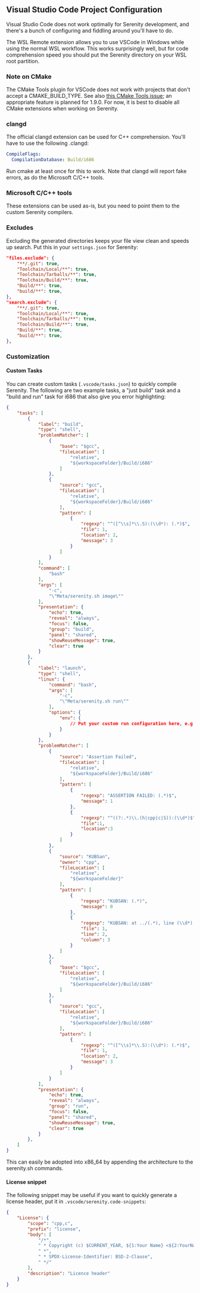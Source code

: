## Visual Studio Code Project Configuration

Visual Studio Code does not work optimally for Serenity development, and there's a bunch of configuring and fiddling around you'll have to do.

The WSL Remote extension allows you to use VSCode in Windows while using the normal WSL workflow. This works surprisingly well, but for code comprehension speed you should put the Serenity directory on your WSL root partition.

### Note on CMake

The CMake Tools plugin for VSCode does not work with projects that don't accept a CMAKE_BUILD_TYPE. See also [this CMake Tools issue](https://github.com/microsoft/vscode-cmake-tools/issues/1639); an appropriate feature is planned for 1.9.0. For now, it is best to disable all CMake extensions when working on Serenity.

### clangd

The official clangd extension can be used for C++ comprehension. You'll have to use the following .clangd:

```yaml
CompileFlags:
  CompilationDatabase: Build/i686
```

Run cmake at least once for this to work. Note that clangd will report fake errors, as do the Microsoft C/C++ tools.

### Microsoft C/C++ tools

These extensions can be used as-is, but you need to point them to the custom Serenity compilers.

### Excludes

Excluding the generated directories keeps your file view clean and speeds up search. Put this in your `settings.json` for Serenity:

```json
"files.exclude": {
	"**/.git": true,
	"Toolchain/Local/**": true,
	"Toolchain/Tarballs/**": true,
	"Toolchain/Build/**": true,
	"Build/**": true,
	"build/**": true,
},
"search.exclude": {
	"**/.git": true,
	"Toolchain/Local/**": true,
	"Toolchain/Tarballs/**": true,
	"Toolchain/Build/**": true,
	"Build/**": true,
	"build/**": true,
},
```

### Customization

#### Custom Tasks

You can create custom tasks (`.vscode/tasks.json`) to quickly compile Serenity. The following are two example tasks, a "just build" task and a "build and run" task for i686 that also give you error highlighting:

```json
{
    "tasks": [
        {
            "label": "build",
            "type": "shell",
            "problemMatcher": [
                {
                    "base": "$gcc",
                    "fileLocation": [
                        "relative",
                        "${workspaceFolder}/Build/i686"
                    ]
                },
                {
                    "source": "gcc",
                    "fileLocation": [
                        "relative",
                        "${workspaceFolder}/Build/i686"
                    ],
                    "pattern": [
                        {
                            "regexp": "^([^\\s]*\\.S):(\\d*): (.*)$",
                            "file": 1,
                            "location": 2,
                            "message": 3
                        }
                    ]
                }
            ],
            "command": [
                "bash"
            ],
            "args": [
                "-c",
                "\"Meta/serenity.sh image\""
            ],
            "presentation": {
                "echo": true,
                "reveal": "always",
                "focus": false,
                "group": "build",
                "panel": "shared",
                "showReuseMessage": true,
                "clear": true
            }
        },
        {
            "label": "launch",
            "type": "shell",
            "linux": {
                "command": "bash",
                "args": [
                    "-c",
                    "\"Meta/serenity.sh run\""
                ],
                "options": {
                    "env": {
                        // Put your custom run configuration here, e.g. SERENITY_RAM_SIZE
                    }
                }
            },
            "problemMatcher": [
                {
                    "source": "Assertion Failed",
                    "fileLocation": [
                        "relative",
                        "${workspaceFolder}/Build/i686"
                    ],
                    "pattern": [
                        {
                            "regexp": "ASSERTION FAILED: (.*)$",
                            "message": 1
                        },
                        {
                            "regexp": "^((?:.*)\\.(h|cpp|c|S)):(\\d*)$",
                            "file":1,
                            "location":3
                        }
                    ]
                },
                {
                    "source": "KUBSan",
                    "owner": "cpp",
                    "fileLocation": [
                        "relative",
                        "${workspaceFolder}"
                    ],
                    "pattern": [
                        {
                            "regexp": "KUBSAN: (.*)",
                            "message": 0
                        },
                        {
                            "regexp": "KUBSAN: at ../(.*), line (\\d*), column: (\\d*)",
                            "file": 1,
                            "line": 2,
                            "column": 3
                        }
                    ]
                },
                {
                    "base": "$gcc",
                    "fileLocation": [
                        "relative",
                        "${workspaceFolder}/Build/i686"
                    ]
                },
                {
                    "source": "gcc",
                    "fileLocation": [
                        "relative",
                        "${workspaceFolder}/Build/i686"
                    ],
                    "pattern": [
                        {
                            "regexp": "^([^\\s]*\\.S):(\\d*): (.*)$",
                            "file": 1,
                            "location": 2,
                            "message": 3
                        }
                    ]
                }
            ],
            "presentation": {
                "echo": true,
                "reveal": "always",
                "group": "run",
                "focus": false,
                "panel": "shared",
                "showReuseMessage": true,
                "clear": true
            }
        },
    ]
}
```

This can easily be adopted into x86_64 by appending the architecture to the serenity.sh commands.

#### License snippet

The following snippet may be useful if you want to quickly generate a license header, put it in `.vscode/serenity.code-snippets`:
```json
{
    "License": {
        "scope": "cpp,c",
        "prefix": "license",
        "body": [
            "/*",
            " * Copyright (c) $CURRENT_YEAR, ${1:Your Name} <${2:YourName@Email.com}>.",
            " *",
            " * SPDX-License-Identifier: BSD-2-Clause",
            " */"
        ],
        "description": "Licence header"
    }
}
```
